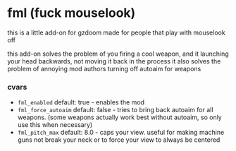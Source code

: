 # fml (fuck mouselook)
this is a little add-on for gzdoom made for people that play with mouselook off

this add-on solves the problem of you firing a cool weapon, and it launching your head backwards, not moving it back in the process
it also solves the problem of annoying mod authors turning off autoaim for weapons

### cvars
* `fml_enabled` default: true - enables the mod
* `fml_force_autoaim` default: false - tries to bring back autoaim for all weapons. (some weapons actually work best without autoaim, so only use this when necessary)
* `fml_pitch_max` default: 8.0 - caps your view. useful for making machine guns not break your neck or to force your view to always be centered